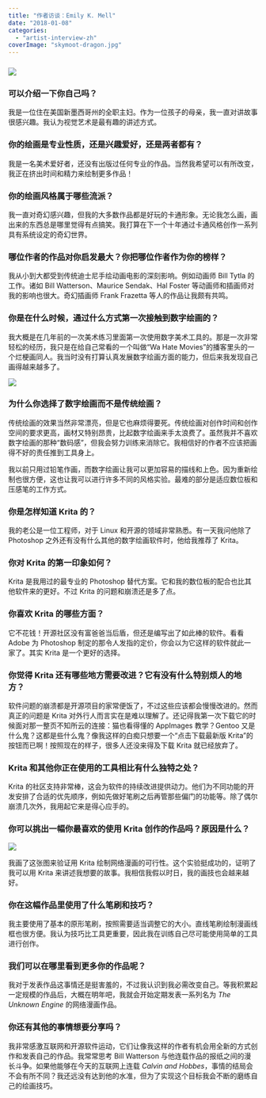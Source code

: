 ```yaml
---
title: "作者访谈：Emily K. Mell"
date: "2018-01-08"
categories: 
  - "artist-interview-zh"
coverImage: "skymoot-dragon.jpg"
---
```


### ![](/images/posts/2018/skymoot-dragon.jpg)

### 可以介绍一下你自己吗？

我是一位住在美国新墨西哥州的全职主妇。作为一位孩子的母亲，我一直对讲故事很感兴趣。我认为视觉艺术是最有趣的讲述方式。

### 你的绘画是专业性质，还是兴趣爱好，还是两者都有？

我是一名美术爱好者，还没有出版过任何专业的作品。当然我希望可以有所改变，我正在挤出时间和精力来绘制更多作品！

### 你的绘画风格属于哪些流派？

我一直对奇幻感兴趣，但我的大多数作品都是好玩的卡通形象。无论我怎么画，画出来的东西总是哪里觉得有点搞笑。我打算在下一个十年通过卡通风格创作一系列具有系统设定的奇幻世界。

### 哪位作者的作品对你启发最大？你把哪位作者作为你的榜样？

我从小到大都受到传统迪士尼手绘动画电影的深刻影响。例如动画师 Bill Tytla 的工作。诸如 Bill Watterson、Maurice Sendak、Hal Foster 等动画师和插画师对我的影响也很大。奇幻插画师 Frank Frazetta 等人的作品让我颇有共鸣。

### 你是在什么时候，通过什么方式第一次接触到数字绘画的？

我大概是在几年前的一次美术练习里面第一次使用数字美术工具的。那是一次非常轻松的经历，我只是在给自己常看的一个叫做“Wa Hate Movies”的播客里头的一个烂梗画同人。我当时没有打算认真发展数字绘画方面的能力，但后来我发现自己画得越来越多了。

![](/images/posts/2018/charactersplash.jpg)

### 为什么你选择了数字绘画而不是传统绘画？

传统绘画的效果当然非常漂亮，但是它也麻烦得要死。传统绘画对创作时间和创作空间的要求更高，画材又特别昂贵，比起数字绘画来手太浪费了。虽然我并不喜欢数字绘画的那种“数码感”，但我会努力训练来消除它。我相信好的作者不应该把画得不好的责任推到工具身上。

我以前只用过铅笔作画，而数字绘画让我可以更加容易的描线和上色。因为重新绘制也很方便，这也让我可以进行许多不同的风格实验。最难的部分是适应数位板和压感笔的工作方式。

### 你是怎样知道 Krita 的？

我的老公是一位工程师，对于 Linux 和开源的领域非常熟悉。有一天我问他除了 Photoshop 之外还有没有什么其他的数字绘画软件时，他给我推荐了 Krita。

### 你对 Krita 的第一印象如何？

Krita 是我用过的最专业的 Photoshop 替代方案。它和我的数位板的配合也比其他软件来的更好。不过 Krita 的问题和崩溃还是多了点。

### 你喜欢 Krita 的哪些方面？

它不花钱！开源社区没有富爸爸当后盾，但还是编写出了如此棒的软件。看看 Adobe 为 Photoshop 制定的那令人发指的定价，你会以为它这样的软件就此一家了。其实 Krita 是一个更好的选择。

### 你觉得 Krita 还有哪些地方需要改进？它有没有什么特别烦人的地方？

软件问题的崩溃都是开源项目的家常便饭了，不过这些应该都会慢慢改进的。然而真正的问题是 Krita 对外行人而言实在是难以理解了。还记得我第一次下载它的时候面对那一整页不知所云的连接：猫也看得懂的 AppImages 教学？Gentoo 又是什么鬼？这都是些什么鬼？像我这样的白痴只想要一个“点击下载最新版 Krita”的按钮而已啊！按照现在的样子，很多人还没来得及下载 Krita 就已经放弃了。

### Krita 和其他你正在使用的工具相比有什么独特之处？

Krita 的社区支持非常棒，这会为软件的持续改进提供动力。他们为不同功能的开发安排了合适的优先顺序，例如先做好笔刷之后再管那些偏门的功能等。除了偶尔崩溃几次外，我用起它来是得心应手的。

### 你可以挑出一幅你最喜欢的使用 Krita 创作的作品吗？原因是什么？

![](/images/posts/2018/TUEpage2.jpg)

我画了这张图来验证用 Krita 绘制网络漫画的可行性。这个实验挺成功的，证明了我可以用 Krita 来讲述我想要的故事。我相信我假以时日，我的画技也会越来越好。

### 你在这幅作品里使用了什么笔刷和技巧？

我主要使用了基本的原形笔刷，按照需要适当调整它的大小。直线笔刷绘制漫画线框也很方便。我认为技巧比工具更重要，因此我在训练自己尽可能使用简单的工具进行创作。

### 我们可以在哪里看到更多你的作品呢？

我对于发表作品这事情还是挺害羞的，不过我认识到我必需改变自己。等我积累起一定规模的作品后，大概在明年吧，我就会开始定期发表一系列名为 _The Unknown Engine_ 的网络漫画作品。

### 你还有其他的事情想要分享吗？

我非常感激互联网和开源软件运动，它们让像我这样的作者有机会用全新的方式创作和发表自己的作品。我常常思考 Bill Watterson 与他连载作品的报纸之间的漫长斗争。如果他能够在今天的互联网上连载 _Calvin and Hobbes_，事情的结局会不会有所不同？我还远没有达到他的水准，但为了实现这个目标我会不断的磨练自己的绘画技巧。
